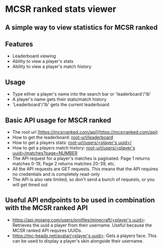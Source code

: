 # MCSR ranked stats viewer
## A simple way to view statistics for MCSR ranked

## Features

- Leaderboard viewing
- Ability to view a player's stats
- Ability to view a player's match history

## Usage

- Type either a player's name into the search bar or 'leaderboard'/'lb'
- A player's name gets their stats/match history
- 'Leaderboard'/'lb' gets the current leaderboard

## Basic API usage for MSCR ranked

- The root url [https://mcsrranked.com/api](https://mcsrranked.com/api)
- How to get the leaderboard: [root-url/leaderboard](https://mcsrranked.com/api/leaderboard)
- How to get a players stats: [root-url/users/<player's uuid>/](https://mcsrranked.com/api/users/9a8e24df4c8549d696a6951da84fa5c4)
- How to get a players match history: [root-url/users/<player's uuid>/matches?page=NUMBER](https://mcsrranked.com/api/users/9a8e24df4c8549d696a6951da84fa5c4/matches?page=0)
- The API request for a player's matches is paginated. Page 1 returns matches 0-19, Page 2 returns matches 20-39, etc.
- All the API requests are GET requests. This means that the API requires no credentials and is completely read-only
- The API is also rate limited, so don't send a bunch of requests, or you will get timed out

## Useful API endpoints to be used in combination with the MCSR ranked API

- [https://api.mojang.com/users/profiles/minecraft/<player's uuid>](https://mcsrranked.com/api/users/9a8e24df4c8549d696a6951da84fa5c4): Retrieves the uuid a player from their username. Useful because the MCSR ranked API requires UUIDs.
- [https://mc-heads.net/avatar/<player's uuid>](https://mc-heads.net/avatar/9a8e24df4c8549d696a6951da84fa5c40): Gets a players face. This can be used to display a player's skin alongside their username.
